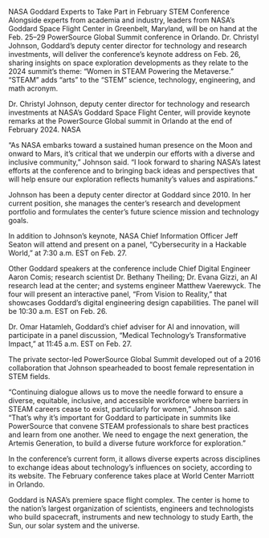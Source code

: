 NASA Goddard Experts to Take Part in February STEM Conference 
 Alongside experts from academia and industry, leaders from NASA’s Goddard Space Flight Center in Greenbelt, Maryland, will be on hand at the Feb. 25–29 PowerSource Global Summit conference in Orlando. Dr. Christyl Johnson, Goddard’s deputy center director for technology and research investments, will deliver the conference’s keynote address on Feb. 26, sharing insights on space exploration developments as they relate to the 2024 summit’s theme: “Women in STEAM Powering the Metaverse.” “STEAM” adds “arts” to the “STEM” science, technology, engineering, and math acronym.

Dr. Christyl Johnson, deputy center director for technology and research investments at NASA’s Goddard Space Flight Center, will provide keynote remarks at the PowerSource Global summit in Orlando at the end of February 2024. NASA

“As NASA embarks toward a sustained human presence on the Moon and onward to Mars, it’s critical that we underpin our efforts with a diverse and inclusive community,” Johnson said. “I look forward to sharing NASA’s latest efforts at the conference and to bringing back ideas and perspectives that will help ensure our exploration reflects humanity’s values and aspirations.”

Johnson has been a deputy center director at Goddard since 2010. In her current position, she manages the center’s research and development portfolio and formulates the center’s future science mission and technology goals.

In addition to Johnson’s keynote, NASA Chief Information Officer Jeff Seaton will attend and present on a panel, “Cybersecurity in a Hackable World,” at 7:30 a.m. EST on Feb. 27.

Other Goddard speakers at the conference include Chief Digital Engineer Aaron Comis; research scientist Dr. Bethany Theiling; Dr. Evana Gizzi, an AI research lead at the center; and systems engineer Matthew Vaerewyck. The four will present an interactive panel, “From Vision to Reality,” that showcases Goddard’s digital engineering design capabilities. The panel will be 10:30 a.m. EST on Feb. 26.

Dr. Omar Hatamleh, Goddard’s chief adviser for AI and innovation, will participate in a panel discussion, “Medical Technology’s Transformative Impact,” at 11:45 a.m. EST on Feb. 27.

The private sector-led PowerSource Global Summit developed out of a 2016 collaboration that Johnson spearheaded to boost female representation in STEM fields.

“Continuing dialogue allows us to move the needle forward to ensure a diverse, equitable, inclusive, and accessible workforce where barriers in STEAM careers cease to exist, particularly for women,” Johnson said. “That’s why it’s important for Goddard to participate in summits like PowerSource that convene STEAM professionals to share best practices and learn from one another. We need to engage the next generation, the Artemis Generation, to build a diverse future workforce for exploration.”

In the conference’s current form, it allows diverse experts across disciplines to exchange ideas about technology’s influences on society, according to its website. The February conference takes place at World Center Marriott in Orlando.

Goddard is NASA’s premiere space flight complex. The center is home to the nation’s largest organization of scientists, engineers and technologists who build spacecraft, instruments and new technology to study Earth, the Sun, our solar system and the universe.